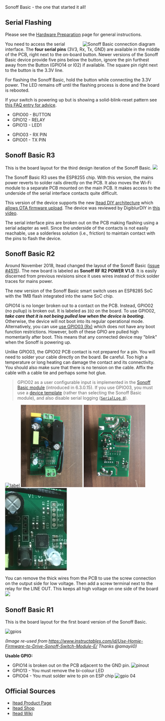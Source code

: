 Sonoff Basic - the one that started it all!

## Serial Flashing

Please see the [Hardware Preparation](Hardware-Preparation) page for general instructions.

<img alt="Sonoff Basic connection diagram" src="https://user-images.githubusercontent.com/2870104/30516551-ed12d69e-9b42-11e7-8373-1bfbbf346839.png" width="50%" align="right" />

You need to access the serial interface. The **four serial pins** (3V3, Rx, Tx, GND) are available in the middle of the PCB, right next to the on-board button. Newer versions of the Sonoff Basic device provide five pins below the button, ignore the pin furthest away from the Button (GPIO14 or I02) if available. The square pin right next to the button is the 3.3V line.

For flashing the Sonoff Basic, hold the button while connecting the 3.3V power. The LED remains off until the flashing process is done and the board is rebooted.

If your switch is powering up but is showing a solid-blink-reset pattern see [this FAQ entry for advice](help/Troubleshooting#running-out-of-ram).

- GPIO00 - BUTTON
- GPIO12 - RELAY
- GPIO13 - LED1


* GPIO03 - RX PIN
* GPIO01 - TX PIN

## Sonoff Basic R3
This is the board layout for the third design iteration of the Sonoff Basic.
![](https://user-images.githubusercontent.com/34340210/60516116-13615f80-9cab-11e9-914b-d9509d6bbe20.jpg)

The Sonoff Basic R3 uses the ESP8255 chip. With this version, the mains power reverts to solder rails directly on the PCB. It also moves the Wi-Fi module to a separate PCB mounted on the main PCB. It makes access to the underside of the serial interface contacts quite difficult.

This version of the device supports the new [Itead DIY architecture](https://www.youtube.com/watch?v=fRS-ukCgD_I) which [allows OTA firmware upload](Sonoff-DIY). The device was reviewed by DigiblurDIY in [this video](https://www.youtube.com/watch?v=A-WcIz47Lco).

The serial interface pins are broken out on the PCB making flashing using a serial adapter as well. Since the underside of the contacts is not easily reachable, use a solderless solution (i.e., friction) to maintain contact with the pins to flash the device.

## Sonoff Basic R2
Around November 2018, Itead changed the layout of the Sonoff Basic ([issue #4515](https://github.com/arendst/Tasmota/issues/4515)). The new board is labeled as **Sonoff RF R2 POWER V1.0**. It is easily discerned from previous revisions since it uses wires instead of thick solder traces for mains power.

The new version of the Sonoff Basic smart switch uses an ESP8285 SoC with the 1MB flash integrated into the same SoC chip.

GPIO14 is no longer broken out to a contact on the PCB. Instead, GPIO02 (no pullup) is broken out. It is labeled as `IO2` on the board. To use GPIO02, _**take care that it is not being pulled low when the device is booting**_. Otherwise, the device will not boot into its regular operational mode. Alternatively, you can use [use GPIO03 (Rx)](https://www.youtube.com/watch?v=yavDqDzRdUk) which does not have any boot function restrictions. However, both of these GPIO are pulled high momentarily after boot. This means that any connected device may "blink" when the Sonoff is powering up.

Unlike GPIO03, the GPIO02 PCB contact is not prepared for a pin. You will need to solder your cable directly on the board. Be careful. Too high a temperature or long heating can damage the contact and its connectivity. You should also make sure that there is no tension on the cable. Affix the cable with a cable tie and perhaps some hot glue.

> GPIO02 as a user configurable input is implemented in the [Sonoff Basic module](Modules) (introduced in 6.3.0.15). If you use GPIO03, you must use a [device template]() (rather than selecting the Sonoff Basic module), and also disable serial logging ([`SerialLog 0`](Commands.md#seriallog)).

[<img src="https://camo.githubusercontent.com/7ee22f14cc707c04fa8ac357e4dd2a05da63852e/68747470733a2f2f7331352e64697265637475706c6f61642e6e65742f696d616765732f3138313132382f76653971673936382e6a7067" width="200" alt="label">
](https://camo.githubusercontent.com/7ee22f14cc707c04fa8ac357e4dd2a05da63852e/68747470733a2f2f7331352e64697265637475706c6f61642e6e65742f696d616765732f3138313132382f76653971673936382e6a7067)
[<img src="https://raw.githubusercontent.com/reloxx13/reloxx13.github.io/master/media/tasmota/sonoff-basic-r2/front.jpg" width="200" alt="front">](https://raw.githubusercontent.com/reloxx13/reloxx13.github.io/master/media/tasmota/sonoff-basic-r2/front.jpg)
[<img src="https://raw.githubusercontent.com/reloxx13/reloxx13.github.io/master/media/tasmota/sonoff-basic-r2/back.jpg" width="200" alt="back">](https://raw.githubusercontent.com/reloxx13/reloxx13.github.io/master/media/tasmota/sonoff-basic-r2/back.jpg)
[<img src="https://raw.githubusercontent.com/reloxx13/reloxx13.github.io/master/media/tasmota/sonoff-basic-r2/chip.jpg" width="200" alt="chip">](https://raw.githubusercontent.com/reloxx13/reloxx13.github.io/master/media/tasmota/sonoff-basic-r2/chip.jpg)

You can remove the thick wires from the PCB to use the screw connection on the output side for low voltage. Then add a screw terminal next to the relay for the LINE OUT. This keeps all high voltage on one side of the board
![](https://user-images.githubusercontent.com/47423730/52523999-1c1fad80-2c98-11e9-9b86-f50d82ff18cc.jpg)

## Sonoff Basic R1
This is the board layout for the first board version of the Sonoff Basic.

![gpios](https://cdn.instructables.com/F8Q/0U89/J1WEQK7J/F8Q0U89J1WEQK7J.MEDIUM.jpg)

_(Image re-used from https://www.instructables.com/id/Use-Homie-Firmware-to-Drive-Sonoff-Switch-Module-E/ Thanks @amayii0)_

**Usable GPIO:**
- GPIO14 is broken out on the PCB adjacent to the GND pin.
![pinout](http://tinkerman.cat/wp-content/uploads/2016/06/pinout_back.jpg)
- GPIO13 - You must remove the bi-colour LED
- GPIO04 - You must solder wire to pin on ESP chip
![gpio 04](http://evertdekker.com/wp/wp-content/gallery/sonoff/p1010285.jpg)

## Official Sources
* [Itead Product Page](http://sonoff.itead.cc/en/products/sonoff/sonoff-basic)
* [Itead Shop](https://www.itead.cc/sonoff-wifi-wireless-switch.html)
* [Itead Wiki](https://www.itead.cc/wiki/Sonoff)
